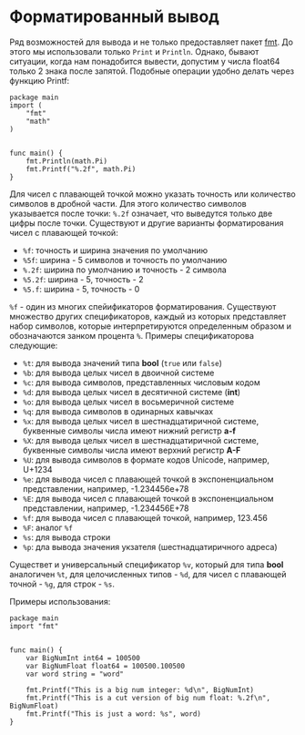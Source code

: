 # Форматированный вывод

Ряд возможностей для вывода и не только предоставляет пакет [fmt](https://pkg.go.dev/fmt). До этого мы использовали только `Print` и `Println`. Однако, бывают ситуации, когда нам понадобится вывести, допустим у числа float64 только 2 знака после запятой. Подобные операции удобно делать через функцию Printf:

```
package main
import (
	"fmt"
	"math"
)


func main() {
	fmt.Println(math.Pi)
	fmt.Printf("%.2f", math.Pi)
}
```

Для чисел с плавающей точкой можно указать точность или количество символов в дробной части. Для этого количество символов указывается после точки: `%.2f` означает, что выведутся только две цифры после точки. Существуют и другие варианты форматирования чисел с плавающей точкой:

- `%f`: точность и ширина значения по умолчанию
- `%5f`: ширина - 5 символов и точность по умолчанию
- `%.2f`: ширина по умолчанию и точность - 2 символа
- `%5.2f`: ширина - 5, точность - 2
- `%5.f`: ширина - 5, точность - 0

`%f` - один из многих спейификаторов форматирования. Существуют множество других спецификаторов, каждый из которых представляет набор символов, которые интерпретируются определенным образом и обозначаются занком процента `%`. Примеры спецификаторова следующие:

- `%t`: для вывода значений типа **bool** (`true` или `false`)
- `%b`: для вывода целых чисел в двоичной системе
- `%c`: для вывода символов, представленных числовым кодом
- `%d`: для вывода целых чисел в десятичной системе (**int**)
- `%o`: для вывода целых чисел в восьмеричной системе
- `%q`: для вывода символов в одинарных кавычках
- `%x`: для вывода целых чисел в шестнадцатиричной системе, буквенные символы числа имеют нижний регистр **a-f**
- `%X`: для вывода целых чисел в шестнадцатиричной системе, буквенные символы числа имеют верхний регистр **A-F**
- `%U`: для вывода символов в формате кодов Unicode, например, U+1234
- `%e`: для вывода чисел с плавающей точкой в экспоненциальном представлении, например, -1.234456e+78
- `%E`: для вывода чисел с плавающей точкой в экспоненциальном представлении, например, -1.234456E+78
- `%f`: для вывода чисел с плавающей точкой, например, 123.456
- `%F`: аналог `%f`
- `%s`: для вывода строки
- `%p`: дла вывода значения укзателя (шестнадцатиричного адреса)

Существет и универсальный спецификатор `%v`, который для типа **bool** аналогичен `%t`, для целочисленных типов - `%d`, для чисел с плавающей точной - `%g`, для строк - `%s`.

Примеры использования:

```
package main
import "fmt"


func main() {
	var BigNumInt int64 = 100500
	var BigNumFloat float64 = 100500.100500
	var word string = "word"

	fmt.Printf("This is a big num integer: %d\n", BigNumInt)
	fmt.Printf("This is a cut version of big num float: %.2f\n", BigNumFloat)
	fmt.Printf("This is just a word: %s", word)
}
```

